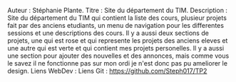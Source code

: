 Auteur : Stéphanie Plante.
Titre : Site du département du TIM.
Description : Site du département du TIM qui contient la liste des cours, plusieur 
projets fait par des anciens etudiants, un menu de navigation pour les differentes sessions et
une descriptions des cours. Il y a aussi deux sections de projets, une qui est rose et qui represente les projets des anciens eleves et une autre qui est verte et qui contient mes projets personelles. 
Il y a aussi une section pour ajouter des nouvelles et des annonces, mais comme vous le savez il ne fonctionne pas sur mon ordi je n'est donc pas pu ameliorer le design.
Liens WebDev : 
Liens Git : https://github.com/Steph017/TP2